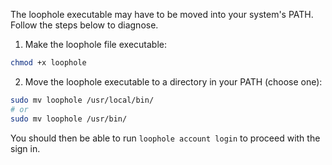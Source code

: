 The loophole executable may have to be moved into your system's PATH. Follow the steps below to diagnose.


1. Make the loophole file executable:
```bash
chmod +x loophole
```

2. Move the loophole executable to a directory in your PATH (choose one):
```bash
sudo mv loophole /usr/local/bin/
# or
sudo mv loophole /usr/bin/
```

You should then be able to run `loophole account login` to proceed with the sign in.

